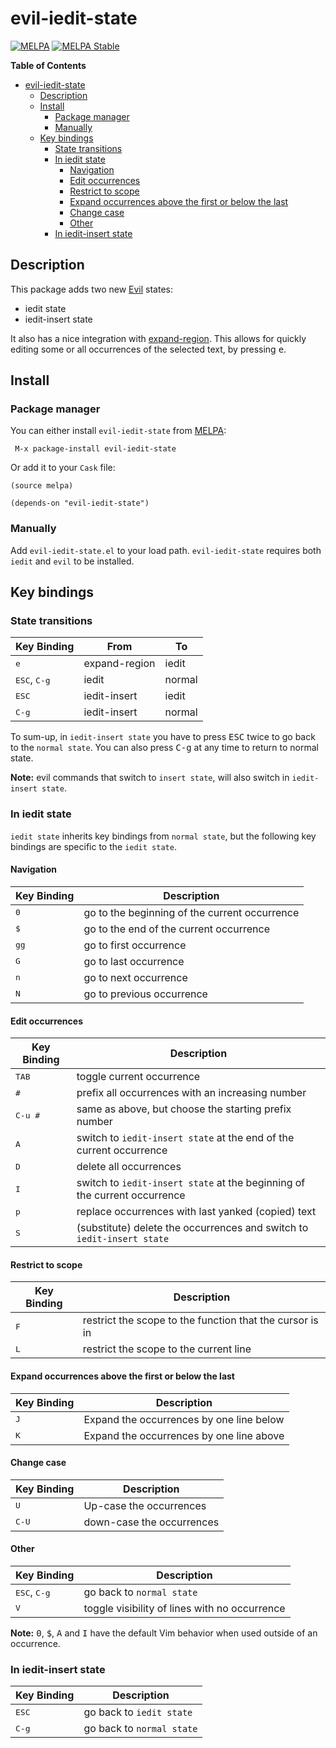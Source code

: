 # evil-iedit-state
[![MELPA](http://melpa.org/packages/evil-iedit-state-badge.svg)](http://melpa.org/#/evil-iedit-state)
[![MELPA Stable](http://stable.melpa.org/packages/evil-iedit-state-badge.svg)](http://stable.melpa.org/#/evil-iedit-state)

<!-- markdown-toc start - Don't edit this section. Run M-x markdown-toc-generate-toc again -->
**Table of Contents**

- [evil-iedit-state](#evil-iedit-state)
    - [Description](#description)
    - [Install](#install)
        - [Package manager](#package-manager)
        - [Manually](#manually)
    - [Key bindings](#key-bindings)
        - [State transitions](#state-transitions)
        - [In iedit state](#in-iedit-state)
            - [Navigation](#navigation)
            - [Edit occurrences](#edit-occurrences)
            - [Restrict to scope](#restrict-to-scope)
            - [Expand occurrences above the first or below the last](#expand-occurrences-above-the-first-or-below-the-last)
            - [Change case](#change-case)
            - [Other](#other)
        - [In iedit-insert state](#in-iedit-insert-state)

<!-- markdown-toc end -->

## Description

This package adds two new [Evil][evil-link] states:
- iedit state
- iedit-insert state

It also has a nice integration with [expand-region][]. This allows for quickly
editing some or all occurrences of the selected text, by pressing <kbd>e</kbd>.

## Install

### Package manager

You can either install `evil-iedit-state` from [MELPA][melpa-link]:

```
 M-x package-install evil-iedit-state
```

Or add it to your `Cask` file:

```elisp
(source melpa)

(depends-on "evil-iedit-state")
```

### Manually

Add `evil-iedit-state.el` to your load path. `evil-iedit-state` requires both
`iedit` and `evil` to be installed.

## Key bindings

### State transitions

| Key Binding                    | From          | To     |
|--------------------------------|---------------|--------|
| <kbd>e</kbd>                   | expand-region | iedit  |
| <kbd>ESC</kbd>, <kbd>C-g</kbd> | iedit         | normal |
| <kbd>ESC</kbd>                 | iedit-insert  | iedit  |
| <kbd>C-g</kbd>                 | iedit-insert  | normal |

To sum-up, in `iedit-insert state` you have to press <kbd>ESC</kbd> twice to go
back to the `normal state`. You can also press <kbd>C-g</kbd> at any time to
return to normal state.

**Note:** evil commands that switch to `insert state`, will also switch in
`iedit-insert state`.

### In iedit state

`iedit state` inherits key bindings from `normal state`, but the following key
bindings are specific to the `iedit state`.

#### Navigation

| Key Binding   | Description                                   |
|---------------|-----------------------------------------------|
| <kbd>0</kbd>  | go to the beginning of the current occurrence |
| <kbd>$</kbd>  | go to the end of the current occurrence       |
| <kbd>gg</kbd> | go to first occurrence                        |
| <kbd>G</kbd>  | go to last occurrence                         |
| <kbd>n</kbd>  | go to next occurrence                         |
| <kbd>N</kbd>  | go to previous occurrence                     |

#### Edit occurrences

| Key Binding      | Description                                                                |
|------------------|----------------------------------------------------------------------------|
| <kbd>TAB</kbd>   | toggle current occurrence                                                  |
| <kbd>#</kbd>     | prefix all occurrences with an increasing number                           |
| <kbd>C-u #</kbd> | same as above, but choose the starting prefix number                       |
| <kbd>A</kbd>     | switch to `iedit-insert state` at the end of the current occurrence        |
| <kbd>D</kbd>     | delete all occurrences                                                     |
| <kbd>I</kbd>     | switch to  `iedit-insert state` at the beginning of the current occurrence |
| <kbd>p</kbd>     | replace occurrences with last yanked (copied) text                         |
| <kbd>S</kbd>     | (substitute) delete the occurrences and switch to `iedit-insert state`     |

#### Restrict to scope

| Key Binding  | Description                                              |
|--------------|----------------------------------------------------------|
| <kbd>F</kbd> | restrict the scope to the function that the cursor is in |
| <kbd>L</kbd> | restrict the scope to the current line                   |

#### Expand occurrences above the first or below the last

| Key Binding  | Description                              |
|--------------|------------------------------------------|
| <kbd>J</kbd> | Expand the occurrences by one line below |
| <kbd>K</kbd> | Expand the occurrences by one line above |

#### Change case

| Key Binding    | Description               |
|----------------|---------------------------|
| <kbd>U</kbd>   | Up-case the occurrences   |
| <kbd>C-U</kbd> | down-case the occurrences |

#### Other

| Key Binding                    | Description                                   |
|--------------------------------|-----------------------------------------------|
| <kbd>ESC</kbd>, <kbd>C-g</kbd> | go back to `normal state`                     |
| <kbd>V</kbd>                   | toggle visibility of lines with no occurrence |

**Note:** <kbd>0</kbd>, <kbd>$</kbd>, <kbd>A</kbd> and <kbd>I</kbd> have the
default Vim behavior when used outside of an occurrence.

### In iedit-insert state

| Key Binding    | Description               |
|----------------|---------------------------|
| <kbd>ESC</kbd> | go back to `iedit state`  |
| <kbd>C-g</kbd> | go back to `normal state` |

[melpa-link]: http://melpa.org/
[evil-link]: https://github.com/emacs-evil/evil
[iedit]: https://github.com/tsdh/iedit
[expand-region]: https://github.com/magnars/expand-region.el
